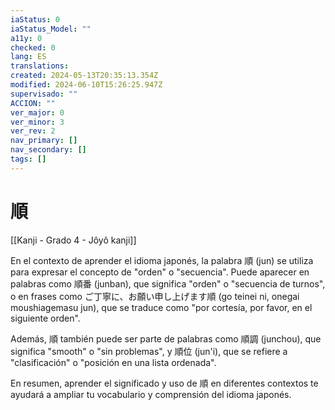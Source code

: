 ```yaml
---
iaStatus: 0
iaStatus_Model: ""
a11y: 0
checked: 0
lang: ES
translations: 
created: 2024-05-13T20:35:13.354Z
modified: 2024-06-10T15:26:25.947Z
supervisado: ""
ACCION: ""
ver_major: 0
ver_minor: 3
ver_rev: 2
nav_primary: []
nav_secondary: []
tags: []
---
```

# 順

[[Kanji - Grado 4 - Jôyô kanji]]

En el contexto de aprender el idioma japonés, la palabra 順 (jun) se utiliza para expresar el concepto de "orden" o "secuencia". Puede aparecer en palabras como 順番 (junban), que significa "orden" o "secuencia de turnos", o en frases como ご丁寧に、お願い申し上げます順 (go teinei ni, onegai moushiagemasu jun), que se traduce como "por cortesía, por favor, en el siguiente orden". 

Además, 順 también puede ser parte de palabras como 順調 (junchou), que significa "smooth" o "sin problemas", y 順位 (jun'i), que se refiere a "clasificación" o "posición en una lista ordenada".

En resumen, aprender el significado y uso de 順 en diferentes contextos te ayudará a ampliar tu vocabulario y comprensión del idioma japonés.

